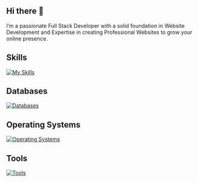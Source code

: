 ## Hi there 👋
I’m a passionate Full Stack Developer with a solid foundation in Website Development and Expertise in creating Professional Websites to grow your online presence.

## Skills
[![My Skills](https://skillicons.dev/icons?i=js,ts,html,css,bootstrap,jquery,sass,tailwind,nodejs,angular,express,yarn,npm,py,c,php,wordpress,figma,xd,ps,pr,ai,md)](https://hansana.is-a.dev)

## Databases
[![Databases](https://skillicons.dev/icons?i=mysql,sqlite,mongodb)](https://hansana.is-a.dev)

## Operating Systems
[![Operating Systems](https://skillicons.dev/icons?i=windows,ubuntu,linux&theme=light)](https://hansana.is-a.dev)

## Tools
[![Tools](https://skillicons.dev/icons?i=github,git,postman,bash,vscode,visualstudio,sublime,atom,pycharm,powershell,notion)](https://hansana.is-a.dev)
